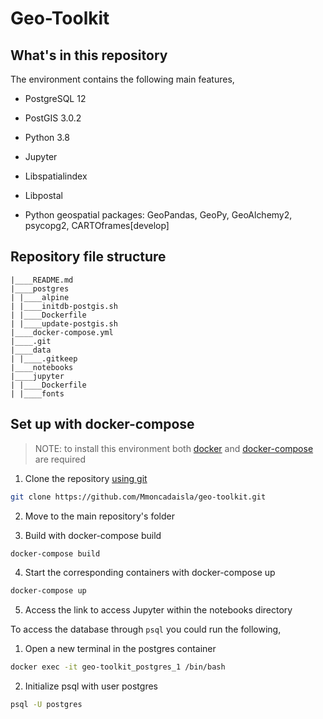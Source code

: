 # Geo-Toolkit 

## What's in this repository

The environment contains the following main features,

- PostgreSQL 12

- PostGIS 3.0.2

- Python 3.8

- Jupyter 

- Libspatialindex

- Libpostal 

- Python geospatial packages: GeoPandas, GeoPy, GeoAlchemy2, psycopg2, CARTOframes[develop]


## Repository file structure

```
|____README.md
|____postgres
| |____alpine
| |____initdb-postgis.sh
| |____Dockerfile
| |____update-postgis.sh
|____docker-compose.yml
|____.git
|____data
| |____.gitkeep
|____notebooks
|____jupyter
| |____Dockerfile
| |____fonts
```

## Set up with docker-compose

>NOTE: to install this environment both [docker](https://docs.docker.com/get-docker/) and [docker-compose](https://docs.docker.com/compose/) are required

1. Clone the repository [using git](https://git-scm.com/docs/git-clone)

```bash
git clone https://github.com/Mmoncadaisla/geo-toolkit.git
```

2. Move to the main repository's folder 

3. Build with docker-compose build

```bash
docker-compose build
```

4. Start the corresponding containers with docker-compose up

```bash
docker-compose up
```

5. Access the link to access Jupyter within the notebooks directory 

To access the database through `psql` you could run the following,

1. Open a new terminal in the postgres container

```bash
docker exec -it geo-toolkit_postgres_1 /bin/bash
```

2. Initialize psql with user postgres

```bash
psql -U postgres
```
